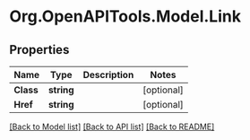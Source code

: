 
# Org.OpenAPITools.Model.Link

## Properties

Name | Type | Description | Notes
------------ | ------------- | ------------- | -------------
**Class** | **string** |  | [optional] 
**Href** | **string** |  | [optional] 

[[Back to Model list]](../README.md#documentation-for-models)
[[Back to API list]](../README.md#documentation-for-api-endpoints)
[[Back to README]](../README.md)


